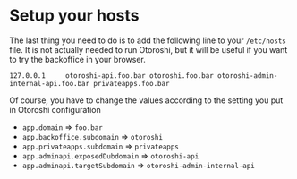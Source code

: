 # Setup your hosts

The last thing you need to do is to add the following line to your `/etc/hosts` file. It is not actually needed to run Otoroshi, but it will be useful if you want to try the backoffice in your browser.

```
127.0.0.1     otoroshi-api.foo.bar otoroshi.foo.bar otoroshi-admin-internal-api.foo.bar privateapps.foo.bar
```

Of course, you have to change the values according to the setting you put in Otoroshi configuration

* `app.domain` => `foo.bar`
* `app.backoffice.subdomain` => `otoroshi`
* `app.privateapps.subdomain` => `privateapps`
* `app.adminapi.exposedDubdomain` => `otoroshi-api`
* `app.adminapi.targetSubdomain` => `otoroshi-admin-internal-api`
